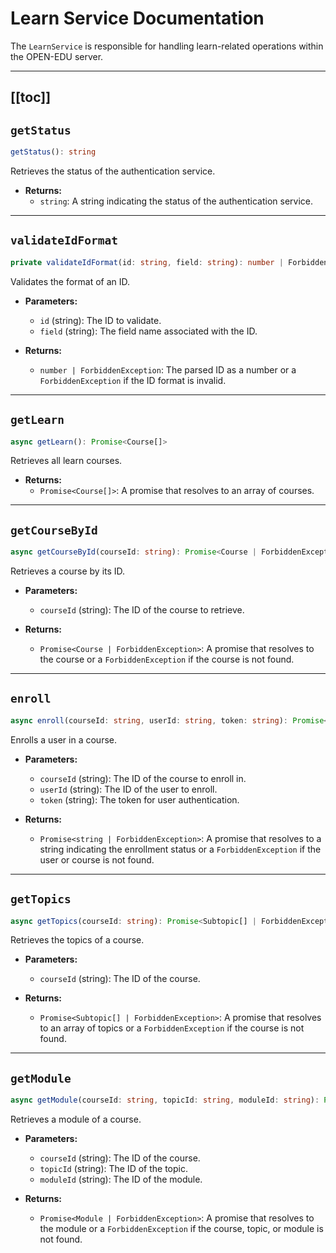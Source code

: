 # Learn Service Documentation

The `LearnService` is responsible for handling learn-related operations within the OPEN-EDU server.

---
[[toc]]
---


## `getStatus`

```typescript
getStatus(): string
```

Retrieves the status of the authentication service.

- **Returns:**
  - `string`: A string indicating the status of the authentication service.


---


##  `validateIdFormat`

```typescript
private validateIdFormat(id: string, field: string): number | ForbiddenException
```

Validates the format of an ID.

- **Parameters:**
  - `id` (string): The ID to validate.
  - `field` (string): The field name associated with the ID.

- **Returns:**
  - `number | ForbiddenException`: The parsed ID as a number or a `ForbiddenException` if the ID format is invalid.


---

## `getLearn`

```typescript
async getLearn(): Promise<Course[]>
```

Retrieves all learn courses.

- **Returns:**
  - `Promise<Course[]>`: A promise that resolves to an array of courses.


---

##  `getCourseById`

```typescript
async getCourseById(courseId: string): Promise<Course | ForbiddenException>
```

Retrieves a course by its ID.

- **Parameters:**
  - `courseId` (string): The ID of the course to retrieve.

- **Returns:**
  - `Promise<Course | ForbiddenException>`: A promise that resolves to the course or a `ForbiddenException` if the course is not found.


---

##  `enroll`

```typescript
async enroll(courseId: string, userId: string, token: string): Promise<string | ForbiddenException>
```

Enrolls a user in a course.

- **Parameters:**
  - `courseId` (string): The ID of the course to enroll in.
  - `userId` (string): The ID of the user to enroll.
  - `token` (string): The token for user authentication.

- **Returns:**
  - `Promise<string | ForbiddenException>`: A promise that resolves to a string indicating the enrollment status or a `ForbiddenException` if the user or course is not found.


---

##  `getTopics`

```typescript
async getTopics(courseId: string): Promise<Subtopic[] | ForbiddenException>
```

Retrieves the topics of a course.

- **Parameters:**
  - `courseId` (string): The ID of the course.

- **Returns:**
  - `Promise<Subtopic[] | ForbiddenException>`: A promise that resolves to an array of topics or a `ForbiddenException` if the course is not found.


---

##  `getModule`

```typescript
async getModule(courseId: string, topicId: string, moduleId: string): Promise<Module | ForbiddenException>
```

Retrieves a module of a course.

- **Parameters:**
  - `courseId` (string): The ID of the course.
  - `topicId` (string): The ID of the topic.
  - `moduleId` (string): The ID of the module.

- **Returns:**
  - `Promise<Module | ForbiddenException>`: A promise that resolves to the module or a `ForbiddenException` if the course, topic, or module is not found.
